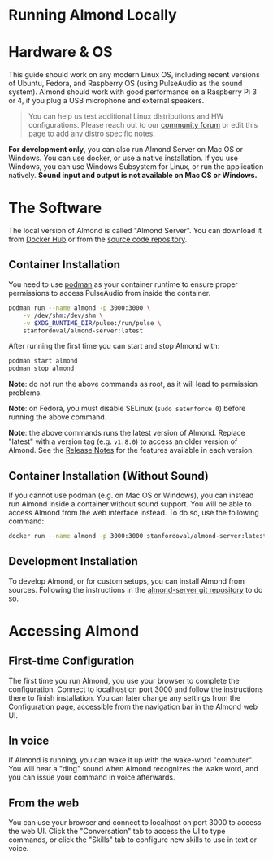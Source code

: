 # Running Almond Locally

# Hardware & OS

This guide should work on any modern Linux OS, including recent versions of Ubuntu, Fedora, and Raspberry OS (using PulseAudio as the sound system). Almond should work with good performance on a Raspberry Pi 3 or 4, if you plug a USB microphone and external speakers.

> You can help us test additional Linux distributions and HW configurations. Please reach out to our [community forum](https://community.almond.stanford.edu/) or edit this page to add any distro specific notes.

**For development only**, you can also run Almond Server on Mac OS or Windows. You can use docker, or use a native installation. If you use Windows, you can use Windows Subsystem for Linux, or run the application natively. **Sound input and output is not available on Mac OS or Windows.**



# The Software

The local version of Almond is called "Almond Server". You can download it from [Docker Hub](https://hub.docker.com/r/stanfordoval/almond-server) or from the [source code repository](https://github.com/stanford-oval/almond-server).

## Container Installation

You need to use [podman](https://podman.io/) as your container runtime to ensure proper permissions to access PulseAudio from inside the container.

```bash
podman run --name almond -p 3000:3000 \
    -v /dev/shm:/dev/shm \
    -v $XDG_RUNTIME_DIR/pulse:/run/pulse \
    stanfordoval/almond-server:latest
```

After running the first time you can start and stop Almond with:

```bash
podman start almond
podman stop almond
```

**Note**: do not run the above commands as root, as it will lead to permission problems.

**Note**: on Fedora, you must disable SELinux (`sudo setenforce 0`) before running the above command.

**Note**: the above commands runs the latest version of Almond. Replace "latest" with a version tag (e.g. `v1.8.0`) to access an older version of Almond. See the [Release Notes](https://wiki.almond.stanford.edu/release-planning) for the features available in each version.

## Container Installation (Without Sound)

If you cannot use podman (e.g. on Mac OS or Windows), you can instead run Almond inside a container without sound support. You will be able to access Almond from the web interface instead. To do so, use the following command:

```bash
docker run --name almond -p 3000:3000 stanfordoval/almond-server:latest-portable
```

## Development Installation

To develop Almond, or for custom setups, you can install Almond from sources. Following the instructions in the [almond-server git repository](https://github.com/stanford-oval/almond-server) to do so.

# Accessing Almond

## First-time Configuration

The first time you run Almond, you use your browser to complete the configuration. Connect to localhost on port 3000 and follow the instructions there to finish installation.
You can later change any settings from the Configuration page, accessible from the navigation bar in the Almond web UI.

## In voice

If Almond is running, you can wake it up with the wake-word "computer". You will hear a "ding" sound when Almond recognizes the wake word, and you can issue your command in voice afterwards.

## From the web

You can use your browser and connect to localhost on port 3000 to access the web UI. Click the "Conversation" tab to access the UI to type commands, or click the "Skills" tab to configure new skills to use in text or voice.